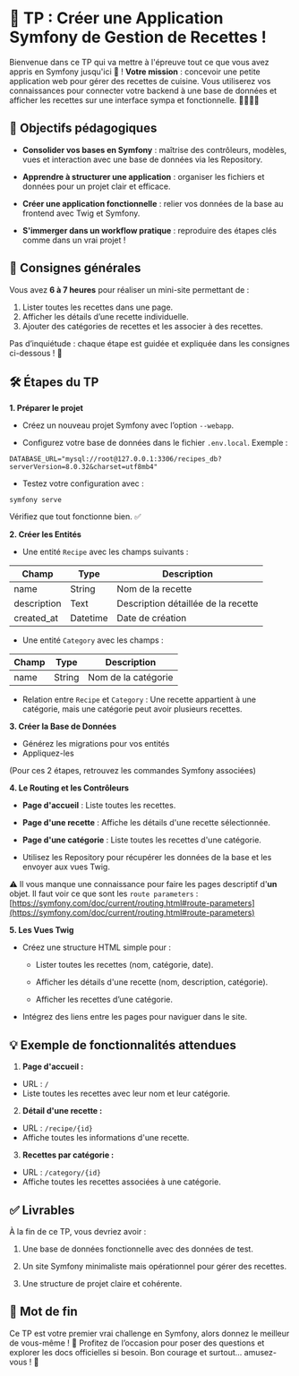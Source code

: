 ﻿# 🌟 TP : Créer une Application Symfony de Gestion de Recettes !

Bienvenue dans ce TP qui va mettre à l'épreuve tout ce que vous avez appris en Symfony jusqu'ici 🎉 ! **Votre mission** : concevoir une petite application web pour gérer des recettes de cuisine. Vous utiliserez vos connaissances pour connecter votre backend à une base de données et afficher les recettes sur une interface sympa et fonctionnelle. 👩‍🍳👨‍🍳

## 🎯 Objectifs pédagogiques
* **Consolider vos bases en Symfony** : maîtrise des contrôleurs, modèles, vues et interaction avec une base de données via les Repository.

* **Apprendre à structurer une application** : organiser les fichiers et données pour un projet clair et efficace.

* **Créer une application fonctionnelle** : relier vos données de la base au frontend avec Twig et Symfony.

* **S'immerger dans un workflow pratique** : reproduire des étapes clés comme dans un vrai projet !

## 📝 Consignes générales

Vous avez **6 à 7 heures** pour réaliser un mini-site permettant de :

1. Lister toutes les recettes dans une page.
2. Afficher les détails d’une recette individuelle.
3. Ajouter des catégories de recettes et les associer à des recettes.

Pas d’inquiétude : chaque étape est guidée et expliquée dans les consignes ci-dessous ! 🚀

## 🛠️ Étapes du TP

**1. Préparer le projet**

* Créez un nouveau projet Symfony avec l’option `--webapp`.

* Configurez votre base de données dans le fichier `.env.local`. Exemple :

```dotenv
DATABASE_URL="mysql://root@127.0.0.1:3306/recipes_db?serverVersion=8.0.32&charset=utf8mb4"
```

* Testez votre configuration avec :

```dotenv
symfony serve
```

Vérifiez que tout fonctionne bien. ✅ 

**2. Créer les Entités**

* Une entité `Recipe` avec les champs suivants :

| Champ      | Type          | Description                          |
|------------|---------------|--------------------------------------|
| name       | String        | Nom de la recette                    |
| description| Text          | Description détaillée de la recette  |
| created_at | Datetime      | Date de création                     |


* Une entité `Category` avec les champs :

| Champ      | Type          | Description                          |
|------------|---------------|--------------------------------------|
| name       | String        | Nom de la catégorie                  |

* Relation entre `Recipe` et `Category` : Une recette appartient à une catégorie, mais une catégorie peut avoir plusieurs recettes.

**3. Créer la Base de Données**

* Générez les migrations pour vos entités
* Appliquez-les

(Pour ces 2 étapes, retrouvez les commandes Symfony associées)

**4. Le Routing et les Contrôleurs**

* **Page d'accueil** : Liste toutes les recettes.

* **Page d'une recette** : Affiche les détails d'une recette sélectionnée.

* **Page d'une catégorie** : Liste toutes les recettes d'une catégorie.

* Utilisez les Repository pour récupérer les données de la base et les envoyer aux vues Twig.

⚠️ Il vous manque une connaissance pour faire les pages descriptif d'**un** objet. Il faut voir ce que sont les `route parameters` : [https://symfony.com/doc/current/routing.html#route-parameters](https://symfony.com/doc/current/routing.html#route-parameters)

**5. Les Vues Twig**

* Créez une structure HTML simple pour :

    * Lister toutes les recettes (nom, catégorie, date).

    * Afficher les détails d'une recette (nom, description, catégorie).

    * Afficher les recettes d’une catégorie.

* Intégrez des liens entre les pages pour naviguer dans le site.

## 💡 Exemple de fonctionnalités attendues
1. **Page d'accueil :**

* URL : `/`
* Liste toutes les recettes avec leur nom et leur catégorie.

2. **Détail d'une recette :**

* URL : `/recipe/{id}`
* Affiche toutes les informations d'une recette.

3. **Recettes par catégorie :** 

* URL : `/category/{id}`
* Affiche toutes les recettes associées à une catégorie.

## ✅ Livrables

À la fin de ce TP, vous devriez avoir :

1. Une base de données fonctionnelle avec des données de test.

2. Un site Symfony minimaliste mais opérationnel pour gérer des recettes.

3. Une structure de projet claire et cohérente.

## 🏁 Mot de fin
Ce TP est votre premier vrai challenge en Symfony, alors donnez le meilleur de vous-même ! 💪 Profitez de l’occasion pour poser des questions et explorer les docs officielles si besoin. Bon courage et surtout… amusez-vous ! 🍲

